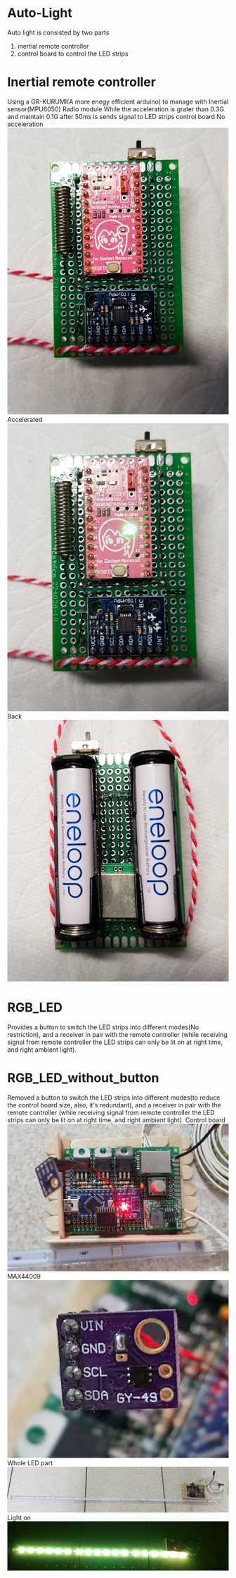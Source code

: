 # Auto-Light
Auto light is consisted by two parts
1. inertial remote controller
2. control board to control the LED strips

# Inertial remote controller
Using a GR-KURUMI(A more enegy efficient arduino) to manage with
Inertial sensor(MPU6050)
Radio module
While the acceleration is grater than 0.3G and maintain 0.1G after 50ms is sends signal to LED strips control board
No acceleration
![image](https://github.com/Com1t/Auto-Light/blob/master/DEMO/No%20acceleration.jpg)
Accelerated
![image](https://github.com/Com1t/Auto-Light/blob/master/DEMO/Accelerated.jpg)
Back
![image](https://github.com/Com1t/Auto-Light/blob/master/DEMO/Back.jpg)

# RGB_LED
Provides a button to switch the LED strips into different modes(No restriction),
and a receiver in pair with the remote controller
(while receiving signal from remote controller the LED strips can only be lit on at right time, and right ambient light).
# RGB_LED_without_button
Removed a button to switch the LED strips into different modes(to reduce the control board size, also, it's redundant),
and a receiver in pair with the remote controller
(while receiving signal from remote controller the LED strips can only be lit on at right time, and right ambient light).
Control board
![image](https://github.com/Com1t/Auto-Light/blob/master/DEMO/Control%20board.jpg)
MAX44009
![image](https://github.com/Com1t/Auto-Light/blob/master/DEMO/MAX44009.jpg)
Whole LED part
![image](https://github.com/Com1t/Auto-Light/blob/master/DEMO/Whole%20LED%20part.jpg)
Light on
![image](https://github.com/Com1t/Auto-Light/blob/master/DEMO/LED%20light%20on.jpg)
